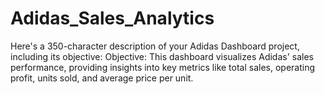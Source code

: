# Adidas_Sales_Analytics
Here's a 350-character description of your Adidas Dashboard project, including its objective:  Objective:  This dashboard visualizes Adidas' sales performance, providing insights into key metrics like total sales, operating profit, units sold, and average price per unit. 
